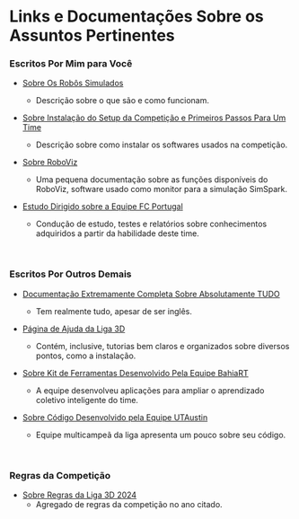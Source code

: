 # Links e Documentações Sobre os Assuntos Pertinentes

### Escritos Por Mim para Você 

* [Sobre Os Robôs Simulados](Sobre_Robos.md)
  * Descrição sobre o que são e como funcionam.

* [Sobre Instalação do Setup da Competição e Primeiros Passos Para Um Time](Sobre_Setup.md)
  * Descrição sobre como instalar os softwares usados na competição.

* [Sobre RoboViz](Sobre_RoboViz.md)
  * Uma pequena documentação sobre as funções disponíveis do RoboViz, software usado como monitor para a simulação SimSpark.

* [Estudo Dirigido sobre a Equipe FC Portugal](Referente%20à%20FC%20Portugal/readme.md)
  * Condução de estudo, testes e relatórios sobre conhecimentos adquiridos a partir da habilidade deste time.

<br>

### Escritos Por Outros Demais

* [Documentação Extremamente Completa Sobre Absolutamente TUDO](https://courses.ms.wits.ac.za/~branden/RoboCup/index.html)
  * Tem realmente tudo, apesar de ser inglês.

* [Página de Ajuda da Liga 3D](https://ssim.robocup.org/3d-simulation/3d-tools/)
  * Contém, inclusive, tutorias bem claros e organizados sobre diversos pontos, como a instalação.

* [Sobre Kit de Ferramentas Desenvolvido Pela Equipe BahiaRT](https://youtu.be/h_s8rA2IS88)
  * A equipe desenvolveu aplicações para ampliar o aprendizado coletivo inteligente do time.

* [Sobre Código Desenvolvido pela Equipe UTAustin](https://youtu.be/5-8YFmJlqhk)
  * Equipe multicampeã da liga apresenta um pouco sobre seu código.

<br>

### Regras da Competição

* [Sobre Regras da Liga 3D 2024](https://github.com/user-attachments/files/19350723/Rules_RoboCupSim3D2024.pdf)
  * Agregado de regras da competição no ano citado.